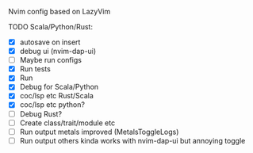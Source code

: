 Nvim config based on LazyVim

TODO Scala/Python/Rust:

- [x] autosave on insert
- [x] debug ui (nvim-dap-ui)
- [ ] Maybe run configs
- [x] Run tests
- [x] Run
- [x] Debug for Scala/Python
- [x] coc/lsp etc Rust/Scala
- [x] coc/lsp etc python?
- [ ] Debug Rust?
- [ ] Create class/trait/module etc
- [ ] Run output metals improved (MetalsToggleLogs)
- [ ] Run output others kinda works with nvim-dap-ui but annoying toggle
